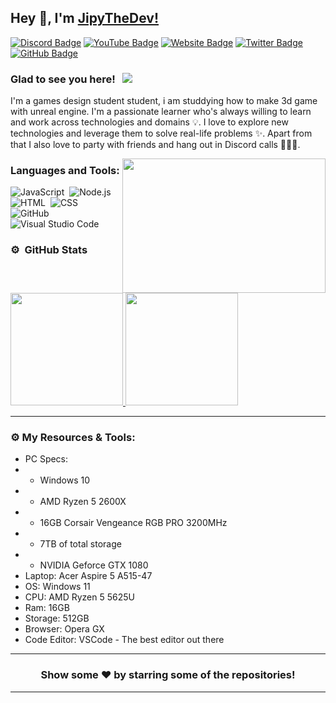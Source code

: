 ## Hey 👋, I'm [JipyTheDev!](https://github.com/joshua66553/)

[![Discord Badge](https://img.shields.io/badge/-Discord-0e76a8?style=flat-square&logo=Discord&logoColor=white)](https://hyperz.dev/discord)
[![YouTube Badge](https://img.shields.io/badge/-YouTube-e02828?style=flat-square&logo=YouTube&logoColor=white)](https://hyperz.dev/youtube)
[![Website Badge](https://img.shields.io/badge/Website-3b5998?style=flat-square&logo=google-chrome&logoColor=white)](https://hyperz.dev/)
[![Twitter Badge](https://img.shields.io/badge/-Twitter-00acee?style=flat-square&logo=Twitter&logoColor=white)](https://twitter.com/itz-hyperz)
[![GitHub Badge](https://img.shields.io/badge/-GitHub-ffffff?style=flat-square&logo=Github&logoColor=black)](https://hyperz.dev/github)

### Glad to see you here! &nbsp; ![](https://komarev.com/ghpvc/?username=joshua66553&label=Views&color=blue&style=plastic)

I'm a games design student student, i am studdying how to make 3d game with unreal engine. I'm a passionate learner who's always willing to learn and work across technologies and domains 💡. I love to explore new technologies and leverage them to solve real-life problems ✨. Apart from that I also love to party with friends and hang out in Discord calls 👨🏻‍💻.

<img align="right" height="215" width="325" alt="" src="https://cdn.dribbble.com/users/416610/screenshots/4801105/coding_desk_flat_vector_ui_ux_design_illustration_motion_animation_gif2.gif" />


<!-- ### Some Highlights:

- 📌 &nbsp; 
- 🚀 &nbsp; 
- 🏫 &nbsp; 
- 🌀 &nbsp; 
- 👓 &nbsp; 
- 💻 &nbsp; 
 -->
 
### Languages and Tools:

![JavaScript](https://img.shields.io/badge/-JavaScript-333333?style=flat&logo=javascript)&nbsp;
![Node.js](https://img.shields.io/badge/-Node.js-333333?style=flat&logo=node.js)&nbsp;
![HTML](https://img.shields.io/badge/-HTML-333333?style=flat&logo=HTML5)&nbsp;
![CSS](https://img.shields.io/badge/-CSS-333333?style=flat&logo=CSS3&logoColor=1572B6)&nbsp;
![GitHub](https://img.shields.io/badge/-GitHub-333333?style=flat&logo=github)&nbsp;
![Visual Studio Code](https://img.shields.io/badge/-Visual%20Studio%20Code-333333?style=flat&logo=visual-studio-code&logoColor=007ACC)&nbsp;

### ⚙️ &nbsp;GitHub Stats

<p align="left">
<a href="https://github.com/joshua66553">
  <img height="180em" src="https://github-readme-stats-eight-theta.vercel.app/api?username=joshua66553&show_icons=true&theme=react&include_all_commits=true&count_private=true"/>
  <img height="180em" src="https://github-readme-stats-eight-theta.vercel.app/api/top-langs/?username=joshua66553&layout=compact&langs_count=8&theme=react"/>
</a>
</p>

---

### ⚙️ My Resources & Tools:

- PC Specs:
- - Windows 10
- - AMD Ryzen 5 2600X
- - 16GB Corsair Vengeance RGB PRO 3200MHz
- - 7TB of total storage
- - NVIDIA Geforce GTX 1080
- Laptop: Acer Aspire 5 A515-47
-   OS: Windows 11
-   CPU: AMD Ryzen 5 5625U
-   Ram: 16GB
-   Storage: 512GB
- Browser: Opera GX
- Code Editor: VSCode - The best editor out there

---

<h3 align=center>Show some ❤️ by starring some of the repositories!</h3>

---

